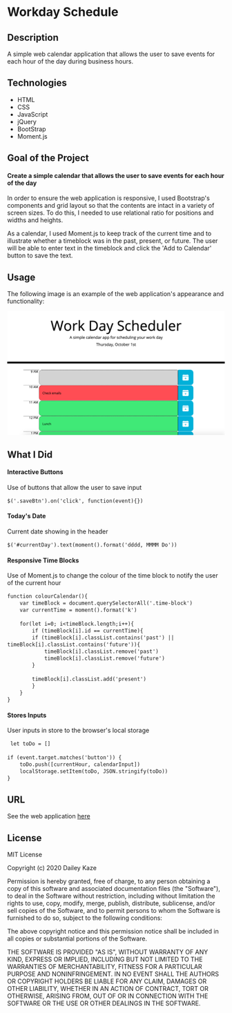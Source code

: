 # Workday Schedule

## Description

A simple web calendar application that allows the user to save events for each hour of the day during business hours.

## Technologies

* HTML
* CSS
* JavaScript
* jQuery
* BootStrap
* Moment.js

## Goal of the Project

#### Create a simple calendar that allows the user to save events for each hour of the day

In order to ensure the web application is responsive, I used Bootstrap's components and grid layout so that the contents are intact in a variety of screen sizes. To do this, I needed to use relational ratio for positions and widths and heights. 

As a calendar, I used Moment.js to keep track of the current time and to illustrate whether a timeblock was in the past, present, or future. The user will be able to enter text in the timeblock and click the 'Add to Calendar' button to save the text.

## Usage
The following image is an example of the web application's appearance and functionality: 

![Image](Assets/workday-schedule-screenshot.png)

## What I Did

#### Interactive Buttons

Use of buttons that allow the user to save input

```
$('.saveBtn').on('click', function(event){})
```

#### Today's Date

Current date showing in the header

```
$('#currentDay').text(moment().format('dddd, MMMM Do'))
```

#### Responsive Time Blocks

Use of Moment.js to change the colour of the time block to notify the user of the current hour

```
function colourCalendar(){
    var timeBlock = document.querySelectorAll('.time-block')
    var currentTime = moment().format('k')
    
    for(let i=0; i<timeBlock.length;i++){
        if (timeBlock[i].id == currentTime){
        if (timeBlock[i].classList.contains('past') || timeBlock[i].classList.contains('future')){
            timeBlock[i].classList.remove('past')
            timeBlock[i].classList.remove('future')
        }

        timeBlock[i].classList.add('present')
        } 
    }
}
```

#### Stores Inputs

User inputs in store to the browser's local storage

```
 let toDo = []

if (event.target.matches('button')) {
    toDo.push([currentHour, calendarInput])
    localStorage.setItem(toDo, JSON.stringify(toDo))
} 
```

## URL

See the web application [here](https://scaredofseagles.github.io/05-Homework/)

## License

MIT License

Copyright (c) 2020 Dailey Kaze

Permission is hereby granted, free of charge, to any person obtaining a copy of this software and associated documentation files (the "Software"), to deal in the Software without restriction, including without limitation the rights to use, copy, modify, merge, publish, distribute, sublicense, and/or sell copies of the Software, and to permit persons to whom the Software is furnished to do so, subject to the following conditions:

The above copyright notice and this permission notice shall be included in all copies or substantial portions of the Software.

THE SOFTWARE IS PROVIDED "AS IS", WITHOUT WARRANTY OF ANY KIND, EXPRESS OR IMPLIED, INCLUDING BUT NOT LIMITED TO THE WARRANTIES OF MERCHANTABILITY, FITNESS FOR A PARTICULAR PURPOSE AND NONINFRINGEMENT. IN NO EVENT SHALL THE AUTHORS OR COPYRIGHT HOLDERS BE LIABLE FOR ANY CLAIM, DAMAGES OR OTHER LIABILITY, WHETHER IN AN ACTION OF CONTRACT, TORT OR OTHERWISE, ARISING FROM, OUT OF OR IN CONNECTION WITH THE SOFTWARE OR THE USE OR OTHER DEALINGS IN THE SOFTWARE.